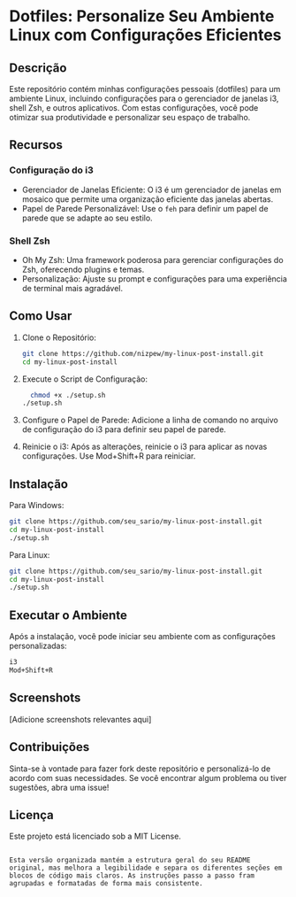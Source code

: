 
# Dotfiles: Personalize Seu Ambiente Linux com Configurações Eficientes

## Descrição

Este repositório contém minhas configurações pessoais (dotfiles) para um ambiente Linux, incluindo configurações para o gerenciador de janelas i3, shell Zsh, e outros aplicativos. Com estas configurações, você pode otimizar sua produtividade e personalizar seu espaço de trabalho.

## Recursos

### Configuração do i3

- Gerenciador de Janelas Eficiente: O i3 é um gerenciador de janelas em mosaico que permite uma organização eficiente das janelas abertas.
- Papel de Parede Personalizável: Use o `feh` para definir um papel de parede que se adapte ao seu estilo.

### Shell Zsh

- Oh My Zsh: Uma framework poderosa para gerenciar configurações do Zsh, oferecendo plugins e temas.
- Personalização: Ajuste su prompt e configurações para uma experiência de terminal mais agradável.

## Como Usar

1. Clone o Repositório:
   ```bash
   git clone https://github.com/nizpew/my-linux-post-install.git
   cd my-linux-post-install
   ```

2. Execute o Script de Configuração:
   ```bash
     chmod +x ./setup.sh
   ./setup.sh
   ```

3. Configure o Papel de Parede:
   Adicione a linha de comando no arquivo de configuração do i3 para definir seu papel de parede.

4. Reinicie o i3:
   Após as alterações, reinicie o i3 para aplicar as novas configurações.
   Use Mod+Shift+R para reiniciar.

## Instalação

Para Windows:
```bash
git clone https://github.com/seu_sario/my-linux-post-install.git
cd my-linux-post-install
./setup.sh
```

Para Linux:
```bash
git clone https://github.com/seu_sario/my-linux-post-install.git
cd my-linux-post-install
./setup.sh
```

## Executar o Ambiente

Após a instalação, você pode iniciar seu ambiente com as configurações personalizadas:

```bash
i3
Mod+Shift+R
```

## Screenshots

[Adicione screenshots relevantes aqui]

## Contribuições

Sinta-se à vontade para fazer fork deste repositório e personalizá-lo de acordo com suas necessidades. Se você encontrar algum problema ou tiver sugestões, abra uma issue!

## Licença

Este projeto está licenciado sob a MIT License.
```

Esta versão organizada mantém a estrutura geral do seu README original, mas melhora a legibilidade e separa os diferentes seções em blocos de código mais claros. As instruções passo a passo fram agrupadas e formatadas de forma mais consistente.

